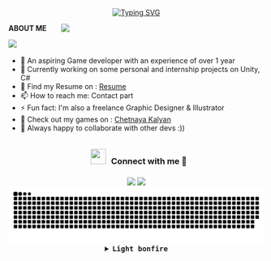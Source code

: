 <p align="center">
<a href="https://git.io/typing-svg"><img src="https://readme-typing-svg.demolab.com?font=Georgia&weight=800&pause=1000&size=33&color=BCDBFF&width=370&height=100&lines=Hi+%2C+I'm+Chetnaya+%F0%9F%91%8B" alt="Typing SVG" /></a>
</p>

**ABOUT ME** 
<picture> <img align="right" src="https://mir-s3-cdn-cf.behance.net/project_modules/disp/601014116770475.6068beff4640a.gif" width = 400px></picture>
 <p align="left">
  <img src="https://img.shields.io/badge/Focus-Game%20Development-dodgerblue" />
</p>

- 🔭 An aspiring Game developer with an experience of over 1 year
- 🌱 Currently working on some personal and internship projects on Unity, C#
- 💬 Find my Resume on : <a target="_blank" href="https://drive.google.com/file/d/1Y_RMB-Tc_6s38ciLOr0QdhQ7tcn42YOs/view?usp=sharing">Resume</a>
- 📫 How to reach me: Contact part
- ⚡ Fun fact: I'm also a freelance Graphic Designer & Illustrator
- 👾 Check out my games on : <a target="_blank" href="https://chetnaya.itch.io/">Chetnaya Kalyan</a>
- 👯 Always happy to collaborate with other devs :))


<div align="center">
    <picture align="center">
      <source media="(prefers-color-scheme: dark)" srcset="https://raw.githubusercontent.com/Niefee/niefee/master/assets/github-contribution-grid-snake.svg">
      <source media="(prefers-color-scheme: light)" srcset="https://raw.githubusercontent.com/Niefee/niefee/master/assets/github-contribution-grid-snake.svg">
    </picture>
</div>


<div align="center">
<h3>
  <img src="https://media.giphy.com/media/iY8CRBdQXODJSCERIr/giphy.gif" width="30" height="30" style="margin: 10px;">Connect with me 🤝 
</h3>
<a target="_blank" href="https://www.linkedin.com/in/chetnaya-kalyan/"><img src="https://img.shields.io/badge/-LinkedIn-0077B5?style=for-the-badge&logo=Linkedin&logoColor=white"></img></a>
<a target="_blank" href="mailto:chetnaya.kalyan@gmail.com"><img src="https://img.shields.io/badge/-Gmail-D14836?style=for-the-badge&logo=Gmail&logoColor=white"></img></a>
</div>

<div align="center">
<picture>
  <source media="(prefers-color-scheme: dark)" srcset="https://raw.githubusercontent.com/Chetnaya/Chetnaya/output/github-contribution-grid-snake-dark.svg">
  <source media="(prefers-color-scheme: light)" srcset="https://raw.githubusercontent.com/Chetnaya/Chetnaya/output/github-contribution-grid-snake.svg">
  <img alt="github contribution grid snake animation" src="https://raw.githubusercontent.com/platane/platane/output/github-contribution-grid-snake.svg">
</picture>
 </div>
 
 <!-- ________________________________________________________________________________________________________________________________________________
______________________________________________________________________________________________________________________________________________________
___________________________________________________________________________________________________________________________________________________-->
<details align="center">
<summary> <b> <samp> Light bonfire </samp></b></summary>
<samp>
 <b><h2 style="color: #fc6203">B O N F I R E &nbsp; L I T !</h2> </b>
<img src="https://raw.githubusercontent.com/TanZng/TanZng/master/assets/bonefire.gif" width="200"/>

Current Project: <a href="https://github.com/Chetnaya/Eyes-Wide-Shut">Eyes Wide Shut.</a>
</samp>
</details>
 
